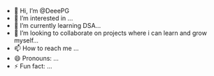 - 👋 Hi, I’m @DeeePG
- 👀 I’m interested in ...
- 🌱 I’m currently learning DSA...
- 💞️ I’m looking to collaborate on projects where i can learn and grow myself...
- 📫 How to reach me ...
- 😄 Pronouns: ...
- ⚡ Fun fact: ...

<!---
DeeePG/DeeePG is a ✨ special ✨ repository because its `README.md` (this file) appears on your GitHub profile.
You can click the Preview link to take a look at your changes.
--->
